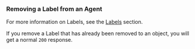 ### Removing a Label from an Agent

For more information on Labels, see the [Labels](#label-object) section.

If you remove a Label that has already been removed to an object, you will get a normal `200` response.
